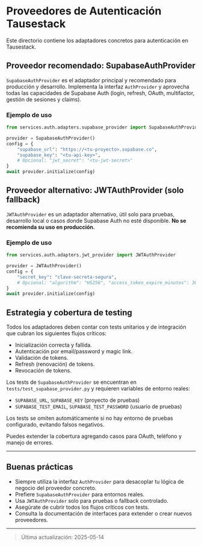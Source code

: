 # Proveedores de Autenticación Tausestack

Este directorio contiene los adaptadores concretos para autenticación en Tausestack.

## Proveedor recomendado: SupabaseAuthProvider

`SupabaseAuthProvider` es el adaptador principal y recomendado para producción y desarrollo. Implementa la interfaz `AuthProvider` y aprovecha todas las capacidades de Supabase Auth (login, refresh, OAuth, multifactor, gestión de sesiones y claims).

### Ejemplo de uso
```python
from services.auth.adapters.supabase_provider import SupabaseAuthProvider

provider = SupabaseAuthProvider()
config = {
    "supabase_url": "https://<tu-proyecto>.supabase.co",
    "supabase_key": "<tu-api-key>",
    # Opcional: "jwt_secret": "<tu-jwt-secret>"
}
await provider.initialize(config)
```

## Proveedor alternativo: JWTAuthProvider (solo fallback)

`JWTAuthProvider` es un adaptador alternativo, útil solo para pruebas, desarrollo local o casos donde Supabase Auth no esté disponible. **No se recomienda su uso en producción.**

### Ejemplo de uso
```python
from services.auth.adapters.jwt_provider import JWTAuthProvider

provider = JWTAuthProvider()
config = {
    "secret_key": "clave-secreta-segura",
    # Opcional: "algorithm": "HS256", "access_token_expire_minutes": 30
}
await provider.initialize(config)
```

## Estrategia y cobertura de testing

Todos los adaptadores deben contar con tests unitarios y de integración que cubran los siguientes flujos críticos:
- Inicialización correcta y fallida.
- Autenticación por email/password y magic link.
- Validación de tokens.
- Refresh (renovación) de tokens.
- Revocación de tokens.

Los tests de `SupabaseAuthProvider` se encuentran en `tests/test_supabase_provider.py` y requieren variables de entorno reales:
- `SUPABASE_URL`, `SUPABASE_KEY` (proyecto de pruebas)
- `SUPABASE_TEST_EMAIL`, `SUPABASE_TEST_PASSWORD` (usuario de pruebas)

Los tests se omiten automáticamente si no hay entorno de pruebas configurado, evitando falsos negativos.

Puedes extender la cobertura agregando casos para OAuth, teléfono y manejo de errores.

---

## Buenas prácticas
- Siempre utiliza la interfaz `AuthProvider` para desacoplar tu lógica de negocio del proveedor concreto.
- Prefiere `SupabaseAuthProvider` para entornos reales.
- Usa `JWTAuthProvider` solo para pruebas o fallback controlado.
- Asegúrate de cubrir todos los flujos críticos con tests.
- Consulta la documentación de interfaces para extender o crear nuevos proveedores.

---

> Última actualización: 2025-05-14
